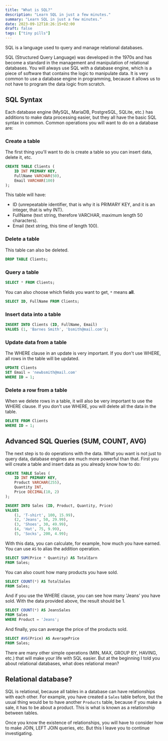 ```yaml
---
title: "What is SQL?"
description: "Learn SQL in just a few minutes."
summary: "Learn SQL in just a few minutes."
date: 2023-09-12T18:26:15+02:00
draft: false
tags: ["tiny pills"]
---
```


SQL is a language used to query and manage relational databases.

SQL (Structured Query Language) was developed in the 1970s and has become a standard in the management and manipulation of relational databases. You will always use SQL with a database engine, which is a piece of software that contains the logic to manipulate data. It is very common to use a database engine in programming, because it allows us to not have to program the data logic from scratch.

## SQL Syntax

Each database engine (MySQL, MariaDB, PostgreSQL, SQLite, etc.) has additions to make data processing easier, but they all have the basic SQL syntax in common. Common operations you will want to do on a database are:

### Create a table

The first thing you'll want to do is create a table so you can insert data, delete it, etc.

```sql
CREATE TABLE Clients (
    ID INT PRIMARY KEY,
    FullName VARCHAR(50),
    Email VARCHAR(100)
);
```

This table will have:

- ID (unrepeatable identifier, that is why it is PRIMARY KEY, and it is an integer, that is why INT).
- FullName (text string, therefore VARCHAR, maximum length 50 characters).
- Email (text string, this time of length 100).

### Delete a table

This table can also be deleted.

```sql
DROP TABLE Clients;
```

### Query a table

```sql
SELECT * FROM Clients;
```

You can also choose which fields you want to get, `*` means **all**.

```sql
SELECT ID, FullName FROM Clients;
```

### Insert data into a table

```sql
INSERT INTO Clients (ID, FullName, Email)
VALUES (1, 'Barnes Smith', 'bsmith@mail.com');
```

### Update data from a table

The WHERE clause in an update is very important. If you don't use WHERE, all rows in the table will be updated.

```sql
UPDATE Clients
SET Email = 'newbsmith@mail.com'
WHERE ID = 1;
```

### Delete a row from a table

When we delete rows in a table, it will also be very important to use the WHERE clause. If you don't use WHERE, you will delete all the data in the table.

```sql
DELETE FROM Clients
WHERE ID = 1;
```

## Advanced SQL Queries (SUM, COUNT, AVG)

The next step is to do operations with the data. What you want is not just to query data, database engines are much more powerful than that. First you will create a table and insert data as you already know how to do:

```sql
CREATE TABLE Sales (
    ID INT PRIMARY KEY,
    Product VARCHAR(255),
    Quantity INT,
    Price DECIMAL(10, 2)
);

INSERT INTO Sales (ID, Product, Quantity, Price)
VALUES
    (1, 'T-shirt', 100, 15.99),
    (2, 'Jeans', 50, 29.99),
    (3, 'Shoes', 30, 49.99),
    (4, 'Hat', 75, 9.99),
    (5, 'Socks', 200, 4.99);
```

With this data, you can calculate, for example, how much you have earned. You can use `AS` to alias the addition operation.

```sql
SELECT SUM(Price * Quantity) AS TotalEarn
FROM Sales;
```

You can also count how many products you have sold.

```sql
SELECT COUNT(*) AS TotalSales
FROM Sales;
```

And if you use the WHERE clause, you can see how many 'Jeans' you have sold. With the data provided above, the result should be 1.

```sql
SELECT COUNT(*) AS JeansSales
FROM Sales
WHERE Product = 'Jeans';
```

And finally, you can average the price of the products sold.

```sql
SELECT AVG(Price) AS AveragePrice
FROM Sales;
```

There are many other simple operations (MIN, MAX, GROUP BY, HAVING, etc.) that will make your life with SQL easier. But at the beginning I told you about relational databases, what does relational mean?

## Relational database?

SQL is relational, because all tables in a database can have relationships with each other. For example, you have created a `Sales` table before, but the usual thing would be to have another `Products` table, because if you make a sale, it has to be about a product. This is what is known as a relationship between tables.

Once you know the existence of relationships, you will have to consider how to make JOIN, LEFT JOIN queries, etc. But this I leave you to continue investigating.
